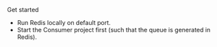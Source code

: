 Get started

- Run Redis locally on default port.
- Start the Consumer project first (such that the queue is generated in Redis).
